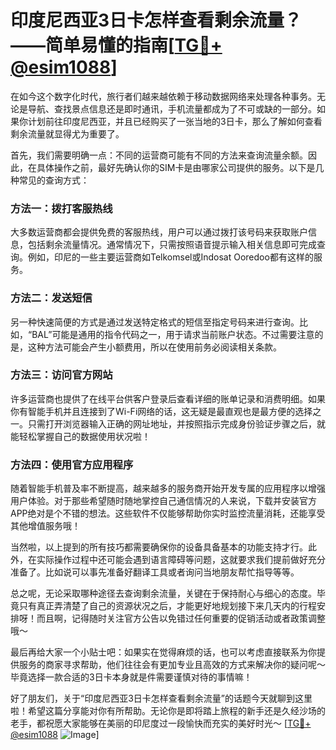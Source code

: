 # 印度尼西亚3日卡怎样查看剩余流量？——简单易懂的指南[[TG💪+ @esim1088](https://t.me/s/esim1088)]

在如今这个数字化时代，旅行者们越来越依赖于移动数据网络来处理各种事务。无论是导航、查找景点信息还是即时通讯，手机流量都成为了不可或缺的一部分。如果你计划前往印度尼西亚，并且已经购买了一张当地的3日卡，那么了解如何查看剩余流量就显得尤为重要了。

首先，我们需要明确一点：不同的运营商可能有不同的方法来查询流量余额。因此，在具体操作之前，最好先确认你的SIM卡是由哪家公司提供的服务。以下是几种常见的查询方式：

### 方法一：拨打客服热线

大多数运营商都会提供免费的客服热线，用户可以通过拨打该号码来获取账户信息，包括剩余流量情况。通常情况下，只需按照语音提示输入相关信息即可完成查询。例如，印尼的一些主要运营商如Telkomsel或Indosat Ooredoo都有这样的服务。

### 方法二：发送短信

另一种快速简便的方式是通过发送特定格式的短信至指定号码来进行查询。比如，“BAL”可能是通用的指令代码之一，用于请求当前账户状态。不过需要注意的是，这种方法可能会产生小额费用，所以在使用前务必阅读相关条款。

### 方法三：访问官方网站

许多运营商也提供了在线平台供客户登录后查看详细的账单记录和消费明细。如果你有智能手机并且连接到了Wi-Fi网络的话，这无疑是最直观也是最方便的选择之一。只需打开浏览器输入正确的网址地址，并按照指示完成身份验证步骤之后，就能轻松掌握自己的数据使用状况啦！

### 方法四：使用官方应用程序

随着智能手机普及率不断提高，越来越多的服务商开始开发专属的应用程序以增强用户体验。对于那些希望随时随地掌控自己通信情况的人来说，下载并安装官方APP绝对是个不错的想法。这些软件不仅能够帮助你实时监控流量消耗，还能享受其他增值服务哦！

当然啦，以上提到的所有技巧都需要确保你的设备具备基本的功能支持才行。此外，在实际操作过程中还可能会遇到语言障碍等问题，这就要求我们提前做好充分准备了。比如说可以事先准备好翻译工具或者询问当地朋友帮忙指导等等。

总之呢，无论采取哪种途径去查询剩余流量，关键在于保持耐心与细心的态度。毕竟只有真正弄清楚了自己的资源状况之后，才能更好地规划接下来几天内的行程安排呀！而且啊，记得随时关注官方公告以免错过任何重要的促销活动或者政策调整哦～

最后再给大家一个小贴士吧：如果实在觉得麻烦的话，也可以考虑直接联系为你提供服务的商家寻求帮助，他们往往会有更加专业且高效的方式来解决你的疑问呢～毕竟选择一款合适的3日卡本身就是件需要谨慎对待的事情嘛！

好了朋友们，关于“印度尼西亚3日卡怎样查看剩余流量”的话题今天就聊到这里啦！希望这篇分享能对你有所帮助。无论你是即将踏上旅程的新手还是久经沙场的老手，都祝愿大家能够在美丽的印尼度过一段愉快而充实的美好时光～ [[TG💪+ @esim1088](https://t.me/s/esim1088) ![Image](https://i.postimg.cc/4NQfJmqS/Snipaste-2025-05-13-00-14-12.png)]